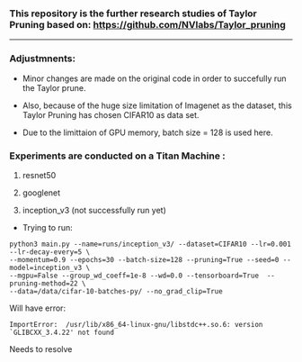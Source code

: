 
### This repository is the further research studies of Taylor Pruning based on: https://github.com/NVlabs/Taylor_pruning

---

### Adjustmnents: 
* Minor changes are made on the original code in order to succefully run the Taylor prune. 

* Also, because of the huge size limitation of Imagenet as the dataset, this Taylor Pruning has chosen CIFAR10 as data set. 

* Due to the limittaion of GPU memory, batch size = 128 is used here. 


### Experiments are conducted on a Titan Machine :
1. resnet50
2. googlenet 

3. inception_v3 (not successfully run yet)
  * Trying to run: 
  
  ``` 
  python3 main.py --name=runs/inception_v3/ --dataset=CIFAR10 --lr=0.001 --lr-decay-every=5 \
  --momentum=0.9 --epochs=30 --batch-size=128 --pruning=True --seed=0 --model=inception_v3 \
  --mgpu=False --group_wd_coeff=1e-8 --wd=0.0 --tensorboard=True  --pruning-method=22 \
  --data=/data/cifar-10-batches-py/ --no_grad_clip=True 
  
  ```

  Will have error:  
  ``` 
  ImportError:  /usr/lib/x86_64-linux-gnu/libstdc++.so.6: version `GLIBCXX_3.4.22' not found  
  ``` 
  Needs to resolve




